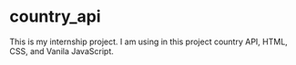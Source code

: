 # country_api
This is my internship project.
I am using in this project country API, HTML, CSS, and Vanila JavaScript.
